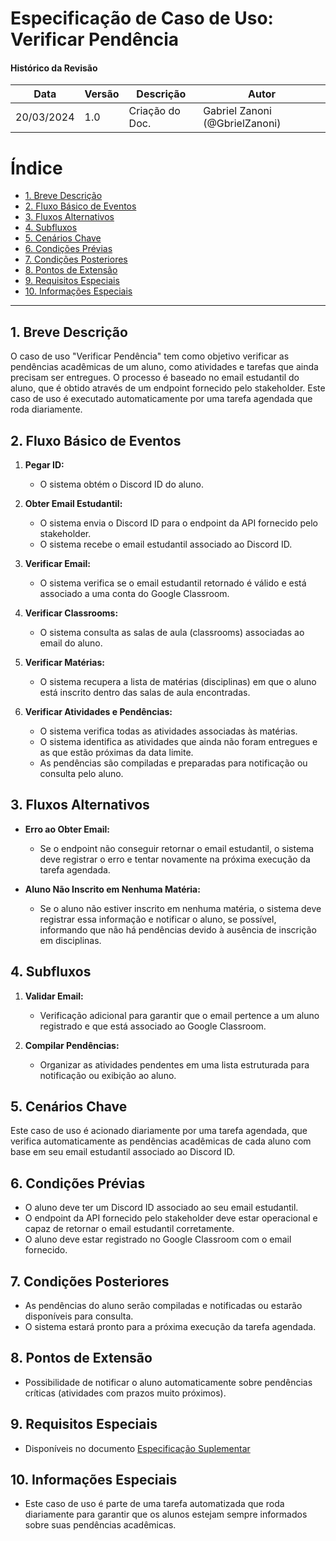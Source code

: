 # Especificação de Caso de Uso: Verificar Pendência

#### Histórico da Revisão
| Data       | Versão | Descrição                   | Autor                             |
|------------|--------|-----------------------------|-----------------------------------|
| 20/03/2024 | 1.0    | Criação do Doc.              | Gabriel Zanoni (@GbrielZanoni)    |

# Índice

- [1. Breve Descrição](#1-breve-descrição)
- [2. Fluxo Básico de Eventos](#2-fluxo-básico-de-eventos)
- [3. Fluxos Alternativos](#3-fluxos-alternativos)
- [4. Subfluxos](#4-subfluxos)
- [5. Cenários Chave](#5-cenários-chave)
- [6. Condições Prévias](#6-condições-prévias)
- [7. Condições Posteriores](#7-condições-posteriores)
- [8. Pontos de Extensão](#8-pontos-de-extensão)
- [9. Requisitos Especiais](#9-requisitos-especiais)
- [10. Informações Especiais](#10-informações-especiais)

---

## 1. Breve Descrição

O caso de uso "Verificar Pendência" tem como objetivo verificar as pendências acadêmicas de um aluno, como atividades e tarefas que ainda precisam ser entregues. O processo é baseado no email estudantil do aluno, que é obtido através de um endpoint fornecido pelo stakeholder. Este caso de uso é executado automaticamente por uma tarefa agendada que roda diariamente.

## 2. Fluxo Básico de Eventos

1. **Pegar ID:**
   - O sistema obtém o Discord ID do aluno.

2. **Obter Email Estudantil:**
   - O sistema envia o Discord ID para o endpoint da API fornecido pelo stakeholder.
   - O sistema recebe o email estudantil associado ao Discord ID.

3. **Verificar Email:**
   - O sistema verifica se o email estudantil retornado é válido e está associado a uma conta do Google Classroom.

4. **Verificar Classrooms:**
   - O sistema consulta as salas de aula (classrooms) associadas ao email do aluno.

5. **Verificar Matérias:**
   - O sistema recupera a lista de matérias (disciplinas) em que o aluno está inscrito dentro das salas de aula encontradas.

6. **Verificar Atividades e Pendências:**
   - O sistema verifica todas as atividades associadas às matérias.
   - O sistema identifica as atividades que ainda não foram entregues e as que estão próximas da data limite.
   - As pendências são compiladas e preparadas para notificação ou consulta pelo aluno.

## 3. Fluxos Alternativos

- **Erro ao Obter Email:**
  - Se o endpoint não conseguir retornar o email estudantil, o sistema deve registrar o erro e tentar novamente na próxima execução da tarefa agendada.

- **Aluno Não Inscrito em Nenhuma Matéria:**
  - Se o aluno não estiver inscrito em nenhuma matéria, o sistema deve registrar essa informação e notificar o aluno, se possível, informando que não há pendências devido à ausência de inscrição em disciplinas.

## 4. Subfluxos

1. **Validar Email:**
   - Verificação adicional para garantir que o email pertence a um aluno registrado e que está associado ao Google Classroom.

2. **Compilar Pendências:**
   - Organizar as atividades pendentes em uma lista estruturada para notificação ou exibição ao aluno.

## 5. Cenários Chave

Este caso de uso é acionado diariamente por uma tarefa agendada, que verifica automaticamente as pendências acadêmicas de cada aluno com base em seu email estudantil associado ao Discord ID.

## 6. Condições Prévias

- O aluno deve ter um Discord ID associado ao seu email estudantil.
- O endpoint da API fornecido pelo stakeholder deve estar operacional e capaz de retornar o email estudantil corretamente.
- O aluno deve estar registrado no Google Classroom com o email fornecido.

## 7. Condições Posteriores

- As pendências do aluno serão compiladas e notificadas ou estarão disponíveis para consulta.
- O sistema estará pronto para a próxima execução da tarefa agendada.

## 8. Pontos de Extensão

- Possibilidade de notificar o aluno automaticamente sobre pendências críticas (atividades com prazos muito próximos).

## 9. Requisitos Especiais

- Disponíveis no documento [Especificação Suplementar](rup_supdoc.md)

## 10. Informações Especiais

- Este caso de uso é parte de uma tarefa automatizada que roda diariamente para garantir que os alunos estejam sempre informados sobre suas pendências acadêmicas.
